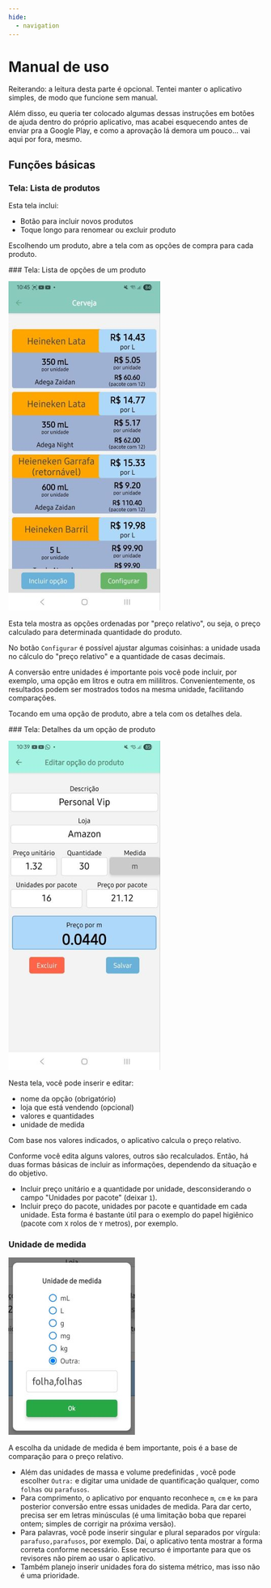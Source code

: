 ```yaml
---
hide:
  - navigation
---
```


# Manual de uso

Reiterando: a leitura desta parte é opcional. Tentei manter o aplicativo simples, de modo que funcione sem manual. 

Além disso, eu queria ter colocado algumas dessas instruções em botões de ajuda dentro do próprio aplicativo, mas acabei esquecendo antes de enviar pra a Google Play, e como a aprovação lá demora um pouco... vai aqui por fora, mesmo.

## Funções básicas

### Tela: Lista de produtos 


Esta tela inclui:

- Botão para incluir novos produtos
- Toque longo para renomear ou excluir produto

Escolhendo um produto, abre a tela com as opções de compra para cada produto.

<div markdown = "1" class='container'>

<div markdown = "block">
### Tela: Lista de opções de um produto

![Tela: lista de opções](assets/tela_opcoes_300px.jpg#right)

Esta tela mostra as opções ordenadas por "preço relativo", ou seja, o preço calculado para determinada quantidade do produto.

No botão `Configurar` é possível ajustar algumas coisinhas: a unidade usada no cálculo do "preço relativo" e a quantidade de casas decimais.

A conversão entre unidades é importante pois você pode incluir, por exemplo, uma opção em litros e outra em mililitros. Convenientemente, os resultados podem ser mostrados todos na mesma unidade, facilitando comparações.

Tocando em uma opção de produto, abre a tela com os detalhes dela.

</div>
</div>

<div markdown = "1" class='container'>
<div markdown = "block">
### Tela: Detalhes da um opção de produto

![Tela: lista de opções](assets/tela_detalhe_opcao_300px.jpg#right)

Nesta tela, você pode inserir e editar:

  - nome da opção (obrigatório)
  - loja que está vendendo (opcional)
  - valores e quantidades
  - unidade de medida

Com base nos valores indicados, o aplicativo calcula o preço relativo.

Conforme você edita alguns valores, outros são recalculados. Então, há duas formas básicas de incluir as informações, dependendo da situação e do objetivo.

- Incluir preço unitário e a quantidade por unidade, desconsiderando o campo "Unidades por pacote" (deixar `1`).
- Incluir preço do pacote, unidades por pacote e quantidade em cada unidade. Esta forma é bastante útil para o exemplo do papel higiênico (pacote com `X` rolos de `Y` metros), por exemplo.

</div>

</div>

### Unidade de medida

![Modal: unidade de medida](assets/modal_unidade_250px.jpg#right)

A escolha da unidade de medida é bem importante, pois é a base de comparação para o preço relativo.

- Além das unidades de massa e volume predefinidas , você pode escolher `Outra:` e digitar uma unidade de quantificação qualquer, como `folhas` ou `parafusos`.
- Para comprimento, o aplicativo por enquanto reconhece `m`, `cm` e `km` para posterior conversão entre essas unidades de medida. Para dar certo, precisa ser em letras minúsculas (é uma limitação boba que reparei ontem; simples de corrigir na próxima versão).
- Para palavras, você pode inserir singular e plural separados por vírgula: `parafuso,parafusos`, por exemplo. Daí, o aplicativo tenta mostrar a forma correta conforme necessário. Esse recurso é importante para que os revisores não pirem ao usar o aplicativo. 
- Também planejo inserir unidades fora do sistema métrico, mas isso não é uma prioridade.